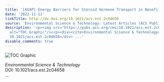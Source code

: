 ```yaml
---
title: '[ASAP] Energy Barriers for Steroid Hormone Transport in Nanofiltration'
date: '2022-11-11'
linkTitle: http://dx.doi.org/10.1021/acs.est.2c04658
source: 'Environmental Science & Technology: Latest Articles (ACS Publications)'
description: '<p><img src="https://pubs.acs.org/cms/10.1021/acs.est.2c04658/asset/images/medium/es2c04658_0009.gif"
  alt="TOC Graphic"/></p><div><cite>Environmental Science & Technology</cite></div><div>DOI:
  10.1021/acs.est.2c04658</div> ...'
disable_comments: true
---
```

<p><img src="https://pubs.acs.org/cms/10.1021/acs.est.2c04658/asset/images/medium/es2c04658_0009.gif" alt="TOC Graphic"/></p><div><cite>Environmental Science & Technology</cite></div><div>DOI: 10.1021/acs.est.2c04658</div> ...